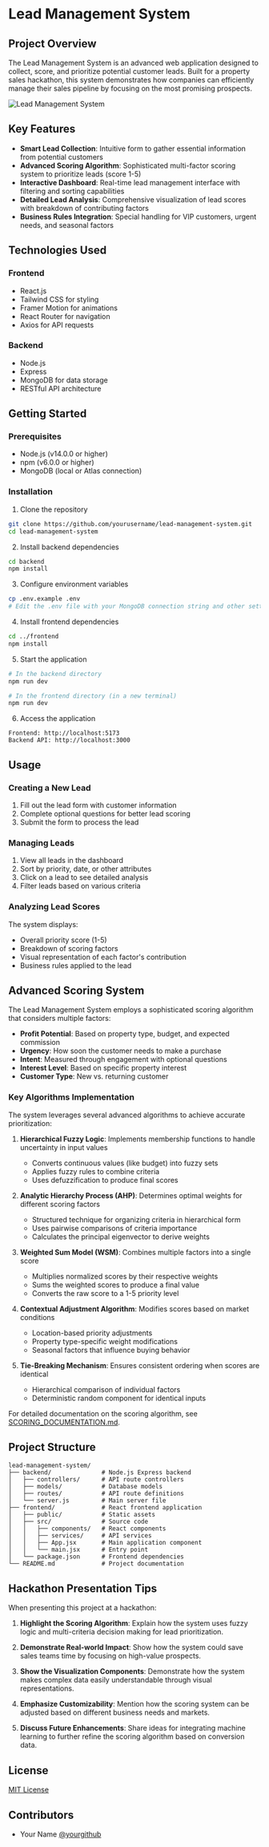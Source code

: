 # Lead Management System

## Project Overview

The Lead Management System is an advanced web application designed to collect, score, and prioritize potential customer leads. Built for a property sales hackathon, this system demonstrates how companies can efficiently manage their sales pipeline by focusing on the most promising prospects.

![Lead Management System](https://via.placeholder.com/800x400?text=Lead+Management+System)

## Key Features

- **Smart Lead Collection**: Intuitive form to gather essential information from potential customers
- **Advanced Scoring Algorithm**: Sophisticated multi-factor scoring system to prioritize leads (score 1-5)
- **Interactive Dashboard**: Real-time lead management interface with filtering and sorting capabilities
- **Detailed Lead Analysis**: Comprehensive visualization of lead scores with breakdown of contributing factors
- **Business Rules Integration**: Special handling for VIP customers, urgent needs, and seasonal factors

## Technologies Used

### Frontend
- React.js
- Tailwind CSS for styling
- Framer Motion for animations
- React Router for navigation
- Axios for API requests

### Backend
- Node.js
- Express
- MongoDB for data storage
- RESTful API architecture

## Getting Started

### Prerequisites
- Node.js (v14.0.0 or higher)
- npm (v6.0.0 or higher)
- MongoDB (local or Atlas connection)

### Installation

1. Clone the repository
```bash
git clone https://github.com/yourusername/lead-management-system.git
cd lead-management-system
```

2. Install backend dependencies
```bash
cd backend
npm install
```

3. Configure environment variables
```bash
cp .env.example .env
# Edit the .env file with your MongoDB connection string and other settings
```

4. Install frontend dependencies
```bash
cd ../frontend
npm install
```

5. Start the application
```bash
# In the backend directory
npm run dev

# In the frontend directory (in a new terminal)
npm run dev
```

6. Access the application
```
Frontend: http://localhost:5173
Backend API: http://localhost:3000
```

## Usage

### Creating a New Lead

1. Fill out the lead form with customer information
2. Complete optional questions for better lead scoring
3. Submit the form to process the lead

### Managing Leads

1. View all leads in the dashboard
2. Sort by priority, date, or other attributes
3. Click on a lead to see detailed analysis
4. Filter leads based on various criteria

### Analyzing Lead Scores

The system displays:
- Overall priority score (1-5)
- Breakdown of scoring factors
- Visual representation of each factor's contribution
- Business rules applied to the lead

## Advanced Scoring System

The Lead Management System employs a sophisticated scoring algorithm that considers multiple factors:

- **Profit Potential**: Based on property type, budget, and expected commission
- **Urgency**: How soon the customer needs to make a purchase
- **Intent**: Measured through engagement with optional questions
- **Interest Level**: Based on specific property interest
- **Customer Type**: New vs. returning customer

### Key Algorithms Implementation

The system leverages several advanced algorithms to achieve accurate prioritization:

1. **Hierarchical Fuzzy Logic**: Implements membership functions to handle uncertainty in input values
   - Converts continuous values (like budget) into fuzzy sets
   - Applies fuzzy rules to combine criteria
   - Uses defuzzification to produce final scores

2. **Analytic Hierarchy Process (AHP)**: Determines optimal weights for different scoring factors
   - Structured technique for organizing criteria in hierarchical form
   - Uses pairwise comparisons of criteria importance
   - Calculates the principal eigenvector to derive weights

3. **Weighted Sum Model (WSM)**: Combines multiple factors into a single score
   - Multiplies normalized scores by their respective weights
   - Sums the weighted scores to produce a final value
   - Converts the raw score to a 1-5 priority level

4. **Contextual Adjustment Algorithm**: Modifies scores based on market conditions
   - Location-based priority adjustments
   - Property type-specific weight modifications
   - Seasonal factors that influence buying behavior

5. **Tie-Breaking Mechanism**: Ensures consistent ordering when scores are identical
   - Hierarchical comparison of individual factors
   - Deterministic random component for identical inputs

For detailed documentation on the scoring algorithm, see [SCORING_DOCUMENTATION.md](./SCORING_DOCUMENTATION.md).

## Project Structure

```
lead-management-system/
├── backend/              # Node.js Express backend
│   ├── controllers/      # API route controllers
│   ├── models/           # Database models
│   ├── routes/           # API route definitions
│   └── server.js         # Main server file
├── frontend/             # React frontend application
│   ├── public/           # Static assets
│   ├── src/              # Source code
│   │   ├── components/   # React components
│   │   ├── services/     # API services
│   │   ├── App.jsx       # Main application component
│   │   └── main.jsx      # Entry point
│   └── package.json      # Frontend dependencies
└── README.md             # Project documentation
```

## Hackathon Presentation Tips

When presenting this project at a hackathon:

1. **Highlight the Scoring Algorithm**: Explain how the system uses fuzzy logic and multi-criteria decision making for lead prioritization.

2. **Demonstrate Real-world Impact**: Show how the system could save sales teams time by focusing on high-value prospects.

3. **Show the Visualization Components**: Demonstrate how the system makes complex data easily understandable through visual representations.

4. **Emphasize Customizability**: Mention how the scoring system can be adjusted based on different business needs and markets.

5. **Discuss Future Enhancements**: Share ideas for integrating machine learning to further refine the scoring algorithm based on conversion data.

## License

[MIT License](LICENSE)

## Contributors

- Your Name [@yourgithub](https://github.com/yourgithub)
